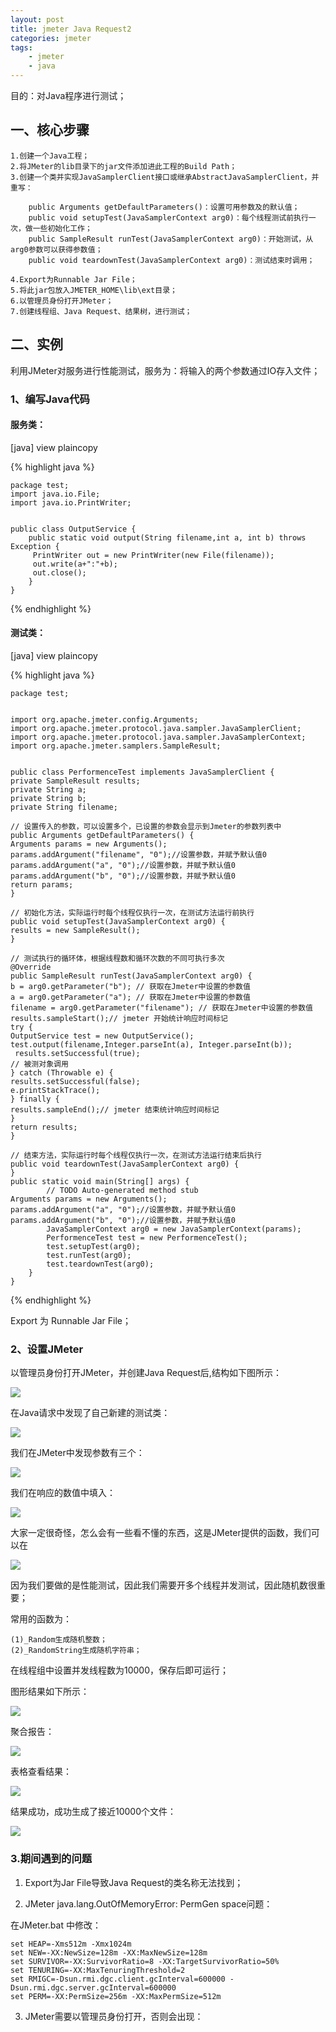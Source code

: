 ```yaml
---
layout: post
title: jmeter Java Request2
categories: jmeter
tags: 
    - jmeter
    - java
---
```


目的：对Java程序进行测试；
 
## 一、核心步骤
 
    1.创建一个Java工程；
    2.将JMeter的lib目录下的jar文件添加进此工程的Build Path；
    3.创建一个类并实现JavaSamplerClient接口或继承AbstractJavaSamplerClient，并重写：

        public Arguments getDefaultParameters()：设置可用参数及的默认值；
        public void setupTest(JavaSamplerContext arg0)：每个线程测试前执行一次，做一些初始化工作；
        public SampleResult runTest(JavaSamplerContext arg0)：开始测试，从arg0参数可以获得参数值；
        public void teardownTest(JavaSamplerContext arg0)：测试结束时调用；

    4.Export为Runnable Jar File；
    5.将此jar包放入JMETER_HOME\lib\ext目录；
    6.以管理员身份打开JMeter；
    7.创建线程组、Java Request、结果树，进行测试；
 

## 二、实例

利用JMeter对服务进行性能测试，服务为：将输入的两个参数通过IO存入文件；
 
### 1、编写Java代码
 
#### 服务类：

[java] view plaincopy

{% highlight java %}

    package test;      
    import java.io.File;  
    import java.io.PrintWriter;  
      
      
    public class OutputService {  
        public static void output(String filename,int a, int b) throws Exception {  
         PrintWriter out = new PrintWriter(new File(filename));  
         out.write(a+":"+b);  
         out.close();  
        }  
    }  

{% endhighlight %}

#### 测试类：
[java] view plaincopy

{% highlight java %}

    package test;  
      
      
    import org.apache.jmeter.config.Arguments;  
    import org.apache.jmeter.protocol.java.sampler.JavaSamplerClient;  
    import org.apache.jmeter.protocol.java.sampler.JavaSamplerContext;  
    import org.apache.jmeter.samplers.SampleResult;  
      
      
    public class PerformenceTest implements JavaSamplerClient {  
    private SampleResult results;  
    private String a;  
    private String b;  
    private String filename;  
           
    // 设置传入的参数，可以设置多个，已设置的参数会显示到Jmeter的参数列表中  
    public Arguments getDefaultParameters() {  
    Arguments params = new Arguments();  
    params.addArgument("filename", "0");//设置参数，并赋予默认值0  
    params.addArgument("a", "0");//设置参数，并赋予默认值0  
    params.addArgument("b", "0");//设置参数，并赋予默认值0  
    return params;  
    }  
      
    // 初始化方法，实际运行时每个线程仅执行一次，在测试方法运行前执行  
    public void setupTest(JavaSamplerContext arg0) {  
    results = new SampleResult();  
    }  
         
    // 测试执行的循环体，根据线程数和循环次数的不同可执行多次  
    @Override  
    public SampleResult runTest(JavaSamplerContext arg0) {  
    b = arg0.getParameter("b"); // 获取在Jmeter中设置的参数值  
    a = arg0.getParameter("a"); // 获取在Jmeter中设置的参数值  
    filename = arg0.getParameter("filename"); // 获取在Jmeter中设置的参数值  
    results.sampleStart();// jmeter 开始统计响应时间标记  
    try {  
    OutputService test = new OutputService();  
    test.output(filename,Integer.parseInt(a), Integer.parseInt(b));  
     results.setSuccessful(true);  
    // 被测对象调用  
    } catch (Throwable e) {  
    results.setSuccessful(false);  
    e.printStackTrace();  
    } finally {  
    results.sampleEnd();// jmeter 结束统计响应时间标记  
    }  
    return results;  
    }  
         
    // 结束方法，实际运行时每个线程仅执行一次，在测试方法运行结束后执行  
    public void teardownTest(JavaSamplerContext arg0) {  
    }  
    public static void main(String[] args) {  
            // TODO Auto-generated method stub  
    Arguments params = new Arguments();  
    params.addArgument("a", "0");//设置参数，并赋予默认值0  
    params.addArgument("b", "0");//设置参数，并赋予默认值0  
            JavaSamplerContext arg0 = new JavaSamplerContext(params);  
            PerformenceTest test = new PerformenceTest();  
            test.setupTest(arg0);  
            test.runTest(arg0);  
            test.teardownTest(arg0);  
        }  
    }  

{% endhighlight %}

Export 为 Runnable Jar File；
 
### 2、设置JMeter
 
以管理员身份打开JMeter，并创建Java Request后,结构如下图所示：

<img src="/media/img/jmeter-request-1.jpg" />

在Java请求中发现了自己新建的测试类：

<img src="/media/img/jmeter-request-2.jpg" />

我们在JMeter中发现参数有三个：

<img src="/media/img/jmeter-request-3.jpg" />

我们在响应的数值中填入：

<img src="/media/img/jmeter-request-4.jpg" />

大家一定很奇怪，怎么会有一些看不懂的东西，这是JMeter提供的函数，我们可以在

<img src="/media/img/jmeter-request-5.jpg" />

因为我们要做的是性能测试，因此我们需要开多个线程并发测试，因此随机数很重要；

常用的函数为：

    (1)_Random生成随机整数；
    (2)_RandomString生成随机字符串；

在线程组中设置并发线程数为10000，保存后即可运行；

图形结果如下所示：

<img src="/media/img/jmeter-request-6.jpg" />

聚合报告：

<img src="/media/img/jmeter-request-7.jpg" />

表格查看结果：

<img src="/media/img/jmeter-request-8.jpg" />

结果成功，成功生成了接近10000个文件：

<img src="/media/img/jmeter-request-9.jpg" />

### 3.期间遇到的问题

1. Export为Jar File导致Java Request的类名称无法找到；

2. JMeter java.lang.OutOfMemoryError: PermGen space问题：

在JMeter.bat 中修改：

    set HEAP=-Xms512m -Xmx1024m
    set NEW=-XX:NewSize=128m -XX:MaxNewSize=128m
    set SURVIVOR=-XX:SurvivorRatio=8 -XX:TargetSurvivorRatio=50%
    set TENURING=-XX:MaxTenuringThreshold=2
    set RMIGC=-Dsun.rmi.dgc.client.gcInterval=600000 -Dsun.rmi.dgc.server.gcInterval=600000
    set PERM=-XX:PermSize=256m -XX:MaxPermSize=512m

3. JMeter需要以管理员身份打开，否则会出现：